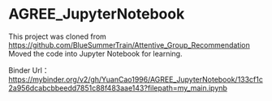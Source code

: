 # AGREE_JupyterNotebook

This project was cloned from https://github.com/BlueSummerTrain/Attentive_Group_Recommendation
Moved the code into Jupyter Notebook for learning.

Binder Url： https://mybinder.org/v2/gh/YuanCao1996/AGREE_JupyterNotebook/133cf1c2a956dcabcbbeedd7851c88f483aae143?filepath=my_main.ipynb
